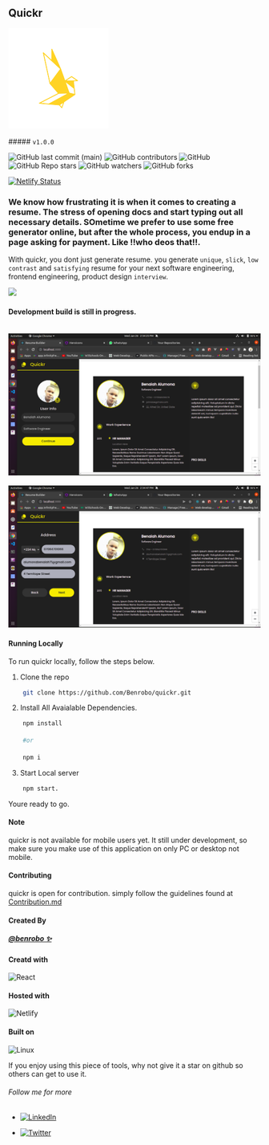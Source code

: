 ## Quickr

<p align="left">
<img src="https://raw.githubusercontent.com/Benrobo/quickr/main/src/logo.png">
</p>
##### <code>v1.0.0</code>

![GitHub last commit (main)](https://img.shields.io/github/last-commit/benrobo/quickr/main?style=for-the-badge)
![GitHub contributors](https://img.shields.io/github/contributors/benrobo/quickr?style=for-the-badge)
![GitHub](https://img.shields.io/github/license/benrobo/quickr?style=for-the-badge)
![GitHub Repo stars](https://img.shields.io/github/stars/benrobo/quickr?style=for-the-badge)
![GitHub watchers](https://img.shields.io/github/watchers/benrobo/quickr?style=for-the-badge)
![GitHub forks](https://img.shields.io/github/forks/benrobo/quickr?style=for-the-badge)

[![Netlify Status](https://api.netlify.com/api/v1/badges/74625aec-8e40-4a56-95d4-af13566b829b/deploy-status)](https://app.netlify.com/sites/quickrr/deploys)

### We know how frustrating it is when it comes to creating a resume. The stress of opening docs and start typing out all necessary details. SOmetime we prefer to use some free generator online, but after the whole process, you endup in a page asking for payment. Like !!who deos that!!.

With quickr, you dont just generate resume. you generate `unique`, `slick`, `low contrast` and `satisfying` resume for your next software engineering, frontend engineering, product design `interview`.

<img src="https://media2.giphy.com/media/xT0xem7ZlZ2DOYqpG0/giphy.gif?cid=ecf05e47qxl8vifu3xkt2lco5ffuwgw9yr1jkin1lhjw70mz&rid=giphy.gif&ct=g" width="200">

#### Development build is still in progress.

<br />
<img src="https://raw.githubusercontent.com/Benrobo/quickr/main/readmeImg/quickr1.png" />
<br />
<br />

<img src="https://raw.githubusercontent.com/Benrobo/quickr/main/readmeImg/quickr2.png" />

#### Running Locally

To run quickr locally, follow the steps below.

1. Clone the repo

```sh
    git clone https://github.com/Benrobo/quickr.git
```

2. Install All Avaialable Dependencies.

```sh
    npm install

    #or

    npm i

```

3. Start Local server

```sh
    npm start.
```

Youre ready to go.

#### Note

quickr is not available for mobile users yet. It still under development, so make sure you make use of this application on only PC or desktop not mobile.

#### Contributing

quickr is open for contribution. simply follow the guidelines found at [Contribution.md](https://github.com/Benrobo/quickr/blob/main/Contributing.md)

#### Created By

##### [@benrobo ✨](https://github.com/benrobo)

#### Creatd with

![React](https://img.shields.io/badge/react-%2320232a.svg?style=for-the-badge&logo=react&logoColor=%2361DAFB)

#### Hosted with

![Netlify](https://img.shields.io/badge/netlify-%23000000.svg?style=for-the-badge&logo=netlify&logoColor=#00C7B7)

#### Built on

![Linux](https://img.shields.io/badge/Linux-FCC624?style=for-the-badge&logo=linux&logoColor=black)

If you enjoy using this piece of tools, why not give it a star on github so others can get to use it.

###### Follow me for more

- [![LinkedIn](https://img.shields.io/badge/linkedin-%230077B5.svg?style=for-the-badge&logo=linkedin&logoColor=white) ](https://www.linkedin.com/in/benaiah-alumona-491b35220/?lipi=urn%3Ali%3Apage%3Ad_flagship3_feed%3BkBUrhZmnQs2tLwXQ3rLoKA%3D%3D)

- [![Twitter](https://img.shields.io/badge/<AlumonaBenaiah>-%231DA1F2.svg?style=for-the-badge&logo=Twitter&logoColor=white)](https://twiter.com/AlumonaBenaiah)
